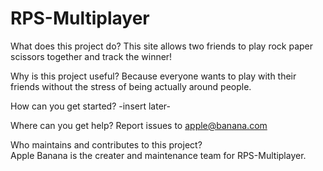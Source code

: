 # RPS-Multiplayer

What does this project do?
This site allows two friends to play rock paper scissors together and track the winner!

Why is this project useful?
Because everyone wants to play with their friends without the stress of being actually around people.

How can you get started?
-insert later-

Where can you get help?
Report issues to apple@banana.com

Who maintains and contributes to this project?\
Apple Banana is the creater and maintenance team for RPS-Multiplayer.